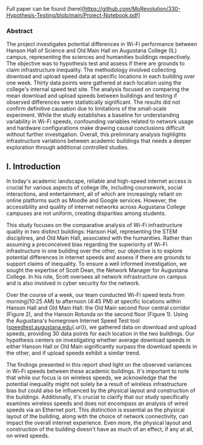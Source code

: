 Full paper can be found (here)[https://github.com/MoRevolution/330-Hypothesis-Testing/blob/main/Project-Notebook.pdf]
### Abstract

The project investigates potential differences in Wi-Fi performance between Hanson Hall of Science and Old Main Hall on Augustana College (IL) campus, representing the sciences and humanities buildings respectively. The objective was to hypothesis test and assess if there are grounds to claim infrastructure inequality. The methodology involved collecting download and upload speed data at specific locations in each building over one week. Thirty data points were gathered at each location using the college's internal speed test site. The analysis focused on comparing the mean download and upload speeds between buildings and testing if observed differences were statistically significant. The results did not confirm definitive causation due to limitations of the small-scale experiment. While the study establishes a baseline for understanding variability in Wi-Fi speeds, confounding variables related to network usage and hardware configurations make drawing causal conclusions difficult without further investigation. Overall, this preliminary analysis highlights infrastructure variations between academic buildings that needs a deeper exploration through additional controlled studies.

## I. Introduction

In today's academic landscape, reliable and high-speed internet access is crucial for various aspects of college life, including coursework, social interactions, and entertainment, all of which are increasingly reliant on online platforms such as Moodle and Google services. However, the accessibility and quality of internet networks across Augustana College campuses are not uniform, creating disparities among students.

This study focuses on the comparative analysis of Wi-Fi infrastructure quality in two distinct buildings: Hanson Hall, representing the STEM disciplines, and Old Main Hall, associated with the humanities. Rather than assuming a preconceived bias regarding the superiority of Wi-Fi infrastructure in one building over the other, our objective is to explore potential differences in internet speeds and assess if there are grounds to support claims of inequality. To ensure a well informed investigation, we sought the expertise of Scott Dean, the Network Manager for Augustana College. In his role, Scott oversees all network infrastructure on campus and is also involved in cyber security for the network.

Over the course of a week, our team conducted Wi-Fi speed tests from morning(10:25 AM) to afternoon (4:45 PM) at specific locations within Hanson Hall and Old Main Hall: the Old Main second floor central corridor (Figure 2), and the Hanson Rotunda on the second floor (Figure 1). Using the Augustana's homegrown Internet Speed Test tool ([speedtest.augustana.edu](speedtest.augustana.edu){.uri}), we gathered data on download and upload speeds, providing 30 data points for each location in the two buildings. Our hypothesis centers on investigating whether average download speeds in either Hanson Hall or Old Main significantly surpass the download speeds in the other, and if upload speeds exhibit a similar trend.

The findings presented in this report shed light on the observed variances in Wi-Fi speeds between these academic buildings. It's important to note that while our focus is on wireless speeds, we acknowledge that the potential inequality might not solely be a result of wireless infrastructure bias but could also be influenced by the physical layout and construction of the buildings. Additionally, it's crucial to clarify that our study specifically examines wireless speeds and does not encompass an analysis of wired speeds via an Ethernet port. This distinction is essential as the physical layout of the building, along with the choice of network connectivity, can impact the overall internet experience. Even more, the physical layout and construction of the building doesn't have as much of an effect, if any at all, on wired speeds.
